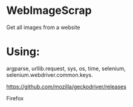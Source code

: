 # WebImageScrap
Get all images from a website

# Using:
argparse, urllib.request, sys, os, time, selenium, selenium.webdriver.common.keys.

https://github.com/mozilla/geckodriver/releases

Firefox
